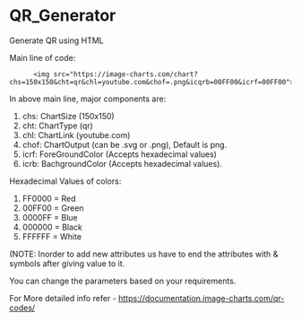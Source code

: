 # QR_Generator
Generate QR using HTML

Main line of code:

          <img src="https://image-charts.com/chart?chs=150x150&cht=qr&chl=youtube.com&chof=.png&icqrb=00FF00&icrf=00FF00">

In above main line, major components are:
1. chs: ChartSize    (150x150)
2. cht: ChartType    (qr)
3. chl: ChartLink    (youtube.com)
4. chof: ChartOutput (can be .svg or .png), Default is png.
5. icrf: ForeGroundColor (Accepts hexadecimal values)
6. icrb: BachgroundColor (Accepts hexadecimal values).

Hexadecimal Values of colors:
1. FF0000 = Red
2. 00FF00 = Green
3. 0000FF = Blue
4. 000000 = Black
5. FFFFFF = White
   
(NOTE: Inorder to add new attributes us have to end the attributes with & symbols after giving value to it.

You can change the parameters based on your requirements.


For More detailed info refer - https://documentation.image-charts.com/qr-codes/
